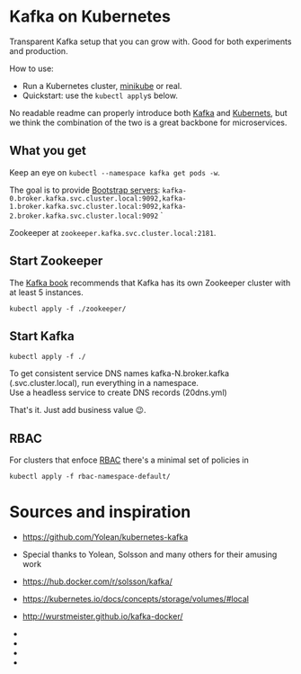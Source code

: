 
# Kafka on Kubernetes

Transparent Kafka setup that you can grow with.
Good for both experiments and production.

How to use:
 * Run a Kubernetes cluster, [minikube](https://github.com/kubernetes/minikube) or real.
 * Quickstart: use the `kubectl apply`s below.

No readable readme can properly introduce both [Kafka](http://kafka.apache.org/) and [Kubernets](https://kubernetes.io/),
but we think the combination of the two is a great backbone for microservices.

## What you get

Keep an eye on `kubectl --namespace kafka get pods -w`.

The goal is to provide [Bootstrap servers](http://kafka.apache.org/documentation/#producerconfigs): `kafka-0.broker.kafka.svc.cluster.local:9092,kafka-1.broker.kafka.svc.cluster.local:9092,kafka-2.broker.kafka.svc.cluster.local:9092`
`

Zookeeper at `zookeeper.kafka.svc.cluster.local:2181`.

## Start Zookeeper

The [Kafka book](https://www.confluent.io/resources/kafka-definitive-guide-preview-edition/) recommends that Kafka has its own Zookeeper cluster with at least 5 instances.

```
kubectl apply -f ./zookeeper/
```

## Start Kafka

```
kubectl apply -f ./
```

To get consistent service DNS names kafka-N.broker.kafka (.svc.cluster.local), run everything in a namespace.<br>
Use a headless service to create DNS records (20dns.yml)

That's it. Just add business value :wink:.

## RBAC

For clusters that enfoce [RBAC](https://kubernetes.io/docs/admin/authorization/rbac/) there's a minimal set of policies in
```
kubectl apply -f rbac-namespace-default/
```

# Sources and inspiration
- https://github.com/Yolean/kubernetes-kafka
- Special thanks to Yolean, Solsson and many others for their amusing work
- https://hub.docker.com/r/solsson/kafka/
- https://kubernetes.io/docs/concepts/storage/volumes/#local
- http://wurstmeister.github.io/kafka-docker/





- 
- 
- 
- 

